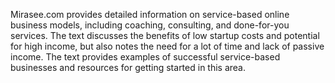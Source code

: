 Mirasee.com provides detailed information on service-based online business models, including coaching, consulting, and done-for-you services. The text discusses the benefits of low startup costs and potential for high income, but also notes the need for a lot of time and lack of passive income. The text provides examples of successful service-based businesses and resources for getting started in this area.